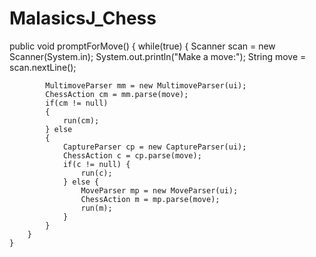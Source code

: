 MalasicsJ_Chess
===============

public void promptForMove() {
		while(true)
		{
			Scanner scan = new Scanner(System.in);
			System.out.println("Make a move:");
			String move = scan.nextLine();
			
			MultimoveParser mm = new MultimoveParser(ui);
			ChessAction cm = mm.parse(move);
			if(cm != null)
			{
				run(cm);
			} else
			{
				CaptureParser cp = new CaptureParser(ui);
				ChessAction c = cp.parse(move);
				if(c != null) {
					run(c);
				} else {
					MoveParser mp = new MoveParser(ui);
					ChessAction m = mp.parse(move);
					run(m);
				}
			} 
		}	
	}
